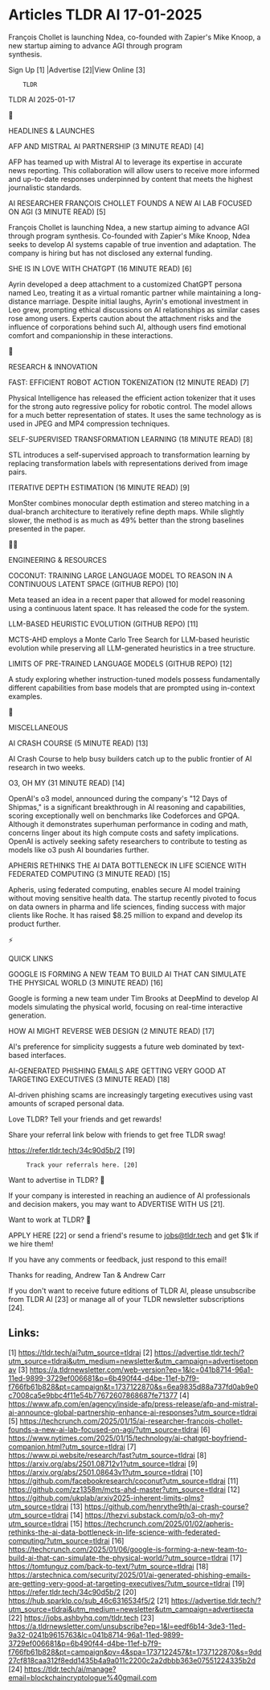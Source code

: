 # Articles TLDR AI 17-01-2025

François Chollet is launching Ndea, co-founded with Zapier's Mike
Knoop, a new startup aiming to advance AGI through program
synthesis. ‌ ‌ ‌ ‌ ‌ ‌ ‌ ‌ ‌ ‌ ‌ ‌ ‌ ‌ ‌ ‌ ‌ ‌ ‌ ‌ ‌ ‌ ‌ ‌ ‌ ‌  ‌ ‌ ‌ ‌ ‌ ‌ ‌ ‌ ‌ ‌ ‌ ‌ ‌ ‌ ‌ ‌ ‌ ‌ ‌ ‌ ‌ ‌ ‌ ‌ ‌ ‌ 


 Sign Up [1] |Advertise [2]|View Online [3] 

		TLDR 

TLDR AI 2025-01-17

🚀 

HEADLINES & LAUNCHES

 AFP AND MISTRAL AI PARTNERSHIP (3 MINUTE READ) [4] 

 AFP has teamed up with Mistral AI to leverage its expertise in
accurate news reporting. This collaboration will allow users to
receive more informed and up-to-date responses underpinned by content
that meets the highest journalistic standards. 

 AI RESEARCHER FRANÇOIS CHOLLET FOUNDS A NEW AI LAB FOCUSED ON AGI (3
MINUTE READ) [5] 

 François Chollet is launching Ndea, a new startup aiming to advance
AGI through program synthesis. Co-founded with Zapier's Mike Knoop,
Ndea seeks to develop AI systems capable of true invention and
adaptation. The company is hiring but has not disclosed any external
funding. 

 SHE IS IN LOVE WITH CHATGPT (16 MINUTE READ) [6] 

 Ayrin developed a deep attachment to a customized ChatGPT persona
named Leo, treating it as a virtual romantic partner while maintaining
a long-distance marriage. Despite initial laughs, Ayrin's emotional
investment in Leo grew, prompting ethical discussions on AI
relationships as similar cases rose among users. Experts caution about
the attachment risks and the influence of corporations behind such AI,
although users find emotional comfort and companionship in these
interactions. 

🧠 

RESEARCH & INNOVATION

 FAST: EFFICIENT ROBOT ACTION TOKENIZATION (12 MINUTE READ) [7] 

 Physical Intelligence has released the efficient action tokenizer
that it uses for the strong auto regressive policy for robotic
control. The model allows for a much better representation of states.
It uses the same technology as is used in JPEG and MP4 compression
techniques. 

 SELF-SUPERVISED TRANSFORMATION LEARNING (18 MINUTE READ) [8] 

 STL introduces a self-supervised approach to transformation learning
by replacing transformation labels with representations derived from
image pairs. 

 ITERATIVE DEPTH ESTIMATION (16 MINUTE READ) [9] 

 MonSter combines monocular depth estimation and stereo matching in a
dual-branch architecture to iteratively refine depth maps. While
slightly slower, the method is as much as 49% better than the strong
baselines presented in the paper. 

🧑‍💻 

ENGINEERING & RESOURCES

 COCONUT: TRAINING LARGE LANGUAGE MODEL TO REASON IN A CONTINUOUS
LATENT SPACE (GITHUB REPO) [10] 

 Meta teased an idea in a recent paper that allowed for model
reasoning using a continuous latent space. It has released the code
for the system. 

 LLM-BASED HEURISTIC EVOLUTION (GITHUB REPO) [11] 

 MCTS-AHD employs a Monte Carlo Tree Search for LLM-based heuristic
evolution while preserving all LLM-generated heuristics in a tree
structure. 

 LIMITS OF PRE-TRAINED LANGUAGE MODELS (GITHUB REPO) [12] 

 A study exploring whether instruction-tuned models possess
fundamentally different capabilities from base models that are
prompted using in-context examples. 

🎁 

MISCELLANEOUS

 AI CRASH COURSE (5 MINUTE READ) [13] 

 AI Crash Course to help busy builders catch up to the public frontier
of AI research in two weeks. 

 O3, OH MY (31 MINUTE READ) [14] 

 OpenAI's o3 model, announced during the company's "12 Days of
Shipmas," is a significant breakthrough in AI reasoning and
capabilities, scoring exceptionally well on benchmarks like Codeforces
and GPQA. Although it demonstrates superhuman performance in coding
and math, concerns linger about its high compute costs and safety
implications. OpenAI is actively seeking safety researchers to
contribute to testing as models like o3 push AI boundaries further. 

 APHERIS RETHINKS THE AI DATA BOTTLENECK IN LIFE SCIENCE WITH
FEDERATED COMPUTING (3 MINUTE READ) [15] 

 Apheris, using federated computing, enables secure AI model training
without moving sensitive health data. The startup recently pivoted to
focus on data owners in pharma and life sciences, finding success with
major clients like Roche. It has raised $8.25 million to expand and
develop its product further. 

⚡ 

QUICK LINKS

 GOOGLE IS FORMING A NEW TEAM TO BUILD AI THAT CAN SIMULATE THE
PHYSICAL WORLD (3 MINUTE READ) [16] 

 Google is forming a new team under Tim Brooks at DeepMind to develop
AI models simulating the physical world, focusing on real-time
interactive generation. 

 HOW AI MIGHT REVERSE WEB DESIGN (2 MINUTE READ) [17] 

 AI's preference for simplicity suggests a future web dominated by
text-based interfaces. 

 AI-GENERATED PHISHING EMAILS ARE GETTING VERY GOOD AT TARGETING
EXECUTIVES (3 MINUTE READ) [18] 

 AI-driven phishing scams are increasingly targeting executives using
vast amounts of scraped personal data. 

Love TLDR? Tell your friends and get rewards!

 Share your referral link below with friends to get free TLDR swag! 

 https://refer.tldr.tech/34c90d5b/2 [19] 

		 Track your referrals here. [20] 

Want to advertise in TLDR? 📰

 If your company is interested in reaching an audience of AI
professionals and decision makers, you may want to ADVERTISE WITH US
[21]. 

Want to work at TLDR? 💼

 APPLY HERE [22] or send a friend's resume to jobs@tldr.tech and get
$1k if we hire them! 

 If you have any comments or feedback, just respond to this email! 

Thanks for reading, 
Andrew Tan & Andrew Carr 

If you don't want to receive future editions of TLDR AI, please
unsubscribe from TLDR AI [23] or manage all of your TLDR newsletter
subscriptions [24]. 

 

Links:
------
[1] https://tldr.tech/ai?utm_source=tldrai
[2] https://advertise.tldr.tech/?utm_source=tldrai&utm_medium=newsletter&utm_campaign=advertisetopnav
[3] https://a.tldrnewsletter.com/web-version?ep=1&lc=041b8714-96a1-11ed-9899-3729ef006681&p=6b490f44-d4be-11ef-b7f9-f766fb61b828&pt=campaign&t=1737122870&s=6ea9835d88a737fd0ab9e0c7008ca5e9bbc4f11e54b77672607868687fe71377
[4] https://www.afp.com/en/agency/inside-afp/press-release/afp-and-mistral-ai-announce-global-partnership-enhance-ai-responses?utm_source=tldrai
[5] https://techcrunch.com/2025/01/15/ai-researcher-francois-chollet-founds-a-new-ai-lab-focused-on-agi/?utm_source=tldrai
[6] https://www.nytimes.com/2025/01/15/technology/ai-chatgpt-boyfriend-companion.html?utm_source=tldrai
[7] https://www.pi.website/research/fast?utm_source=tldrai
[8] https://arxiv.org/abs/2501.08712v1?utm_source=tldrai
[9] https://arxiv.org/abs/2501.08643v1?utm_source=tldrai
[10] https://github.com/facebookresearch/coconut?utm_source=tldrai
[11] https://github.com/zz1358m/mcts-ahd-master?utm_source=tldrai
[12] https://github.com/ukplab/arxiv2025-inherent-limits-plms?utm_source=tldrai
[13] https://github.com/henrythe9th/ai-crash-course?utm_source=tldrai
[14] https://thezvi.substack.com/p/o3-oh-my?utm_source=tldrai
[15] https://techcrunch.com/2025/01/02/apheris-rethinks-the-ai-data-bottleneck-in-life-science-with-federated-computing/?utm_source=tldrai
[16] https://techcrunch.com/2025/01/06/google-is-forming-a-new-team-to-build-ai-that-can-simulate-the-physical-world/?utm_source=tldrai
[17] https://tomtunguz.com/back-to-text/?utm_source=tldrai
[18] https://arstechnica.com/security/2025/01/ai-generated-phishing-emails-are-getting-very-good-at-targeting-executives/?utm_source=tldrai
[19] https://refer.tldr.tech/34c90d5b/2
[20] https://hub.sparklp.co/sub_46c6316534f5/2
[21] https://advertise.tldr.tech/?utm_source=tldrai&utm_medium=newsletter&utm_campaign=advertisecta
[22] https://jobs.ashbyhq.com/tldr.tech
[23] https://a.tldrnewsletter.com/unsubscribe?ep=1&l=eedf6b14-3de3-11ed-9a32-0241b9615763&lc=041b8714-96a1-11ed-9899-3729ef006681&p=6b490f44-d4be-11ef-b7f9-f766fb61b828&pt=campaign&pv=4&spa=1737122457&t=1737122870&s=9dd27cf818caa312f8edd1435b4a9a011c2200c2a2dbbb363e07551224335b2d
[24] https://tldr.tech/ai/manage?email=blockchaincryptologue%40gmail.com